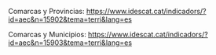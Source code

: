 Comarcas y Provincias:
https://www.idescat.cat/indicadors/?id=aec&n=15902&tema=terri&lang=es

Comarcas y Municipios:
https://www.idescat.cat/indicadors/?id=aec&n=15903&tema=terri&lang=es